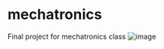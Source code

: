 # mechatronics
Final project for mechatronics class
![image](https://github.com/user-attachments/assets/e27cfa6f-493a-40c4-9a46-fac67045f437)
